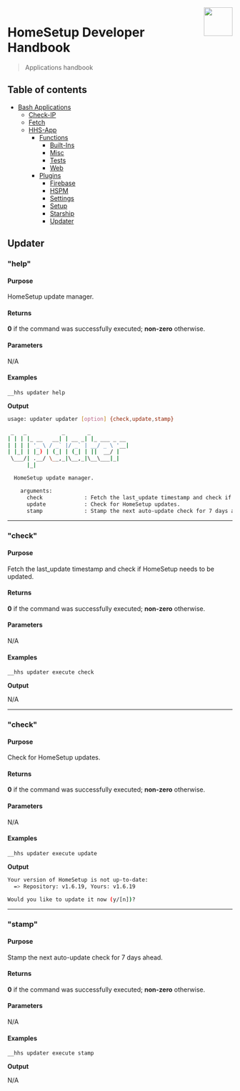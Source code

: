<img src="https://iili.io/HvtxC1S.png" width="64" height="64" align="right" />

# HomeSetup Developer Handbook
>
> Applications handbook

## Table of contents

<!-- toc -->

- [Bash Applications](../../../../applications.md)
  - [Check-IP](../../check-ip.md#check-ip)
  - [Fetch](../../fetch.md#fetch)
  - [HHS-App](../../hhs-app.md#homesetup-application)
    - [Functions](../../hhs-app.md#functions)
      - [Built-Ins](../functions/built-ins.md)
      - [Misc](../functions/misc.md)
      - [Tests](../functions/tests.md)
      - [Web](../functions/web.md)
    - [Plugins](../../hhs-app.md#plug-ins)
      - [Firebase](firebase.md)
      - [HSPM](hspm.md)
      - [Settings](settings.md)
      - [Setup](setup.md)
      - [Starship](starship.md)
      - [Updater](updater.md)

<!-- tocstop -->

## Updater

### "help"

#### **Purpose**

HomeSetup update manager.

#### **Returns**

**0** if the command was successfully executed; **non-zero** otherwise.

#### **Parameters**

N/A

#### **Examples**

`__hhs updater help`

**Output**

```bash
usage: updater updater [option] {check,update,stamp}

 _   _           _       _
| | | |_ __   __| | __ _| |_ ___ _ __
| | | | '_ \ / _` |/ _` | __/ _ \ '__|
| |_| | |_) | (_| | (_| | ||  __/ |
 \___/| .__/ \__,_|\__,_|\__\___|_|
      |_|

  HomeSetup update manager.

    arguments:
      check             : Fetch the last_update timestamp and check if HomeSetup needs to be updated.
      update            : Check for HomeSetup updates.
      stamp             : Stamp the next auto-update check for 7 days ahead.
```

------

### "check"

#### **Purpose**

Fetch the last_update timestamp and check if HomeSetup needs to be updated.

#### **Returns**

**0** if the command was successfully executed; **non-zero** otherwise.

#### **Parameters**

N/A

#### **Examples**

`__hhs updater execute check`

**Output**

N/A

------

### "check"

#### **Purpose**

Check for HomeSetup updates.

#### **Returns**

**0** if the command was successfully executed; **non-zero** otherwise.

#### **Parameters**

N/A

#### **Examples**

`__hhs updater execute update`

**Output**

```bash
Your version of HomeSetup is not up-to-date:
  => Repository: v1.6.19, Yours: v1.6.19

Would you like to update it now (y/[n])?
```

------

### "stamp"

#### **Purpose**

Stamp the next auto-update check for 7 days ahead.

#### **Returns**

**0** if the command was successfully executed; **non-zero** otherwise.

#### **Parameters**

N/A

#### **Examples**

`__hhs updater execute stamp`

**Output**

N/A
